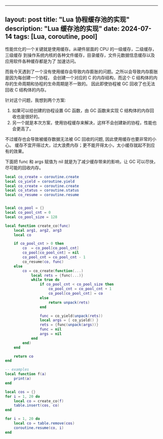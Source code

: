 
---
layout: post
title: "Lua 协程缓存池的实现"
description: "Lua 缓存池的实现"
date: 2024-07-14
tags: [Lua, coroutine, pool]
---

性能优化的一个关键就是使用缓存。从硬件层面的 CPU 的一级缓存，二级缓存，三级缓存
到操作系统内核的各种文件缓存，目录缓存，文件元数据信息缓存以及应用软件各种缓存都是为了
加速访问。

而我今天遇到了一个没有使用缓存会导致内存膨胀的问题。之所以会导致内存膨胀是因为每创建一个协程，
会创建一个对应的 C 的内存结构，而这个 C 结构体的内存的生命周期和协程的生命周期是不一致的。
因此即使协程被 GC 回收了也无法回收 C 结构体的内存。

针对这个问题，我想到两个方案:

1. 如果可以给创建的协程设置 GC 函数，由 GC 函数来实现 C 结构体的内存回收也是很好的。
1. 另一个就是本次方案，使用协程缓存来解决，这样不会创建新的协程，性能也会更高了。

不过缓存也会导致被缓存数据无法被 GC 回收的问题, 因此使用缓存也要非常的小心。
缓存不宜开得过大，过大浪费内存；更不能开得太小，太小缓存就起不到应有的效果。

下面把 func 和 args 赋值为 nil 就是为了减少缓存带来的影响，让 GC 可以尽快，尽可能的回收内存。

```lua
local co_create = coroutine.create
local co_yield = coroutine.yield
local co_create = coroutine.create
local co_status = coroutine.status
local co_resume = coroutine.resume


local co_pool = {}
local co_pool_cnt = 0
local co_pool_size = 128

local function create_co(func)
    local arg1, arg2, arg3
    local co

    if co_pool_cnt > 0 then
        co  = co_pool[co_pool_cnt]
        co_pool[co_pool_cnt] = nil
        co_pool_cnt = co_pool_cnt - 1
        co_resume(co, func)
    else
        co = co_create(function(...)
            local rets = {func(...)}
            while true do
                if co_pool_cnt < co_pool_size then
                    co_pool_cnt = co_pool_cnt + 1
                    co_pool[co_pool_cnt] = co
                else
                    return unpack(rets)
                end

                func = co_yield(unpack(rets))
                local args = { co_yield() }
                rets = {func(unpack(args))}
                func = nil
                args = nil
            end
        end)
    end

    return co
end

-- examples
local function f(a)
    print(a)
end

local cos = {}
for i = 1, 20 do
    local co = create_co(f)
    table.insert(cos, co)
end

for i = 1, 20 do
    local co = table.remove(cos)
    coroutine.resume(co, i)
end

```
